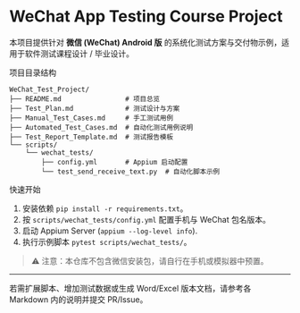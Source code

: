 # WeChat App Testing Course Project

本项目提供针对 **微信 (WeChat) Android 版** 的系统化测试方案与交付物示例，适用于软件测试课程设计 / 毕业设计。

项目目录结构

```
WeChat_Test_Project/
├── README.md                # 项目总览
├── Test_Plan.md             # 测试设计与方案
├── Manual_Test_Cases.md     # 手工测试用例
├── Automated_Test_Cases.md  # 自动化测试用例说明
├── Test_Report_Template.md  # 测试报告模板
└── scripts/
    └── wechat_tests/
        ├── config.yml       # Appium 启动配置
        └── test_send_receive_text.py  # 自动化脚本示例
```

快速开始
1. 安装依赖 `pip install -r requirements.txt`。
2. 按 `scripts/wechat_tests/config.yml` 配置手机与 WeChat 包名版本。
3. 启动 Appium Server (`appium --log-level info`).
4. 执行示例脚本 `pytest scripts/wechat_tests/`。

> ⚠️ 注意：本仓库不包含微信安装包，请自行在手机或模拟器中预置。

---

若需扩展脚本、增加测试数据或生成 Word/Excel 版本文档，请参考各 Markdown 内的说明并提交 PR/Issue。
